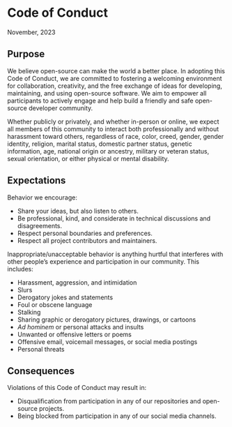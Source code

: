 # Code of Conduct

November, 2023

## Purpose

We believe open-source can make the world a better place. In adopting this Code of Conduct, we are committed to fostering a welcoming environment for collaboration, creativity, and the free exchange of ideas for developing, maintaining, and using open-source software. We aim to empower all participants to actively engage and help build a friendly and safe open-source developer community.

Whether publicly or privately, and whether in-person or online, we expect all members of this community to interact both professionally and without harassment toward others, regardless of race, color, creed, gender, gender identity, religion, marital status, domestic partner status, genetic information, age, national origin or ancestry, military or veteran status, sexual orientation, or either physical or mental disability.

## Expectations

Behavior we encourage:

- Share your ideas, but also listen to others.
- Be professional, kind, and considerate in technical discussions and disagreements.
- Respect personal boundaries and preferences.
- Respect all project contributors and maintainers.

Inappropriate/unacceptable behavior is anything hurtful that interferes with other people’s experience and participation in our community. This includes:

- Harassment, aggression, and intimidation
- Slurs
- Derogatory jokes and statements
- Foul or obscene language
- Stalking
- Sharing graphic or derogatory pictures, drawings, or cartoons
- _Ad hominem_ or personal attacks and insults
- Unwanted or offensive letters or poems
- Offensive email, voicemail messages, or social media postings
- Personal threats

## Consequences

Violations of this Code of Conduct may result in:

- Disqualification from participation in any of our repositories and open-source projects.
- Being blocked from participation in any of our social media channels.
